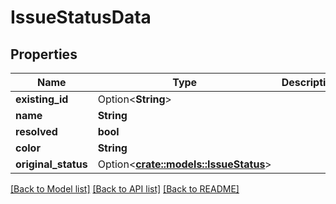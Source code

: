 # IssueStatusData

## Properties

Name | Type | Description | Notes
------------ | ------------- | ------------- | -------------
**existing_id** | Option<**String**> |  | [optional]
**name** | **String** |  | 
**resolved** | **bool** |  | 
**color** | **String** |  | 
**original_status** | Option<[**crate::models::IssueStatus**](IssueStatus.md)> |  | [optional]

[[Back to Model list]](../README.md#documentation-for-models) [[Back to API list]](../README.md#documentation-for-api-endpoints) [[Back to README]](../README.md)


